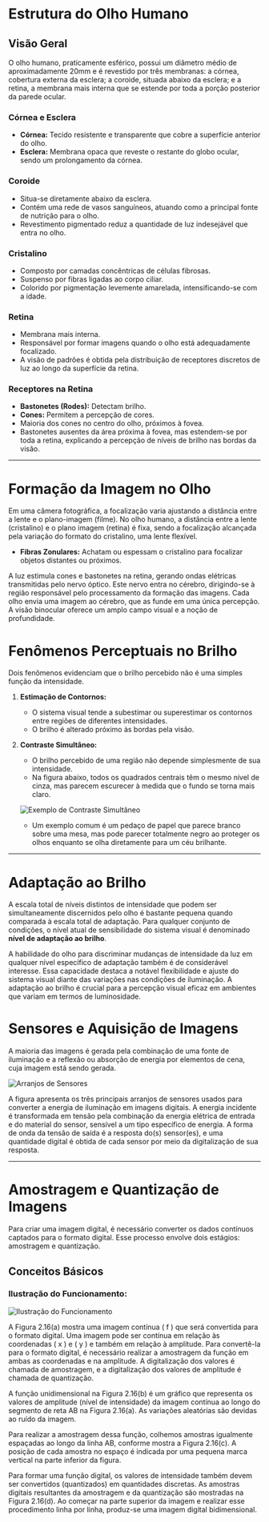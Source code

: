 # Estrutura do Olho Humano

## Visão Geral

O olho humano, praticamente esférico, possui um diâmetro médio de aproximadamente 20mm e é revestido por três membranas: a córnea, cobertura externa da esclera; a coroide, situada abaixo da esclera; e a retina, a membrana mais interna que se estende por toda a porção posterior da parede ocular.

### Córnea e Esclera
- **Córnea:** Tecido resistente e transparente que cobre a superfície anterior do olho.
- **Esclera:** Membrana opaca que reveste o restante do globo ocular, sendo um prolongamento da córnea.

### Coroide
- Situa-se diretamente abaixo da esclera.
- Contém uma rede de vasos sanguíneos, atuando como a principal fonte de nutrição para o olho.
- Revestimento pigmentado reduz a quantidade de luz indesejável que entra no olho.

### Cristalino
- Composto por camadas concêntricas de células fibrosas.
- Suspenso por fibras ligadas ao corpo ciliar.
- Colorido por pigmentação levemente amarelada, intensificando-se com a idade.

### Retina
- Membrana mais interna.
- Responsável por formar imagens quando o olho está adequadamente focalizado.
- A visão de padrões é obtida pela distribuição de receptores discretos de luz ao longo da superfície da retina.

### Receptores na Retina
- **Bastonetes (Rodes):** Detectam brilho.
- **Cones:** Permitem a percepção de cores.
- Maioria dos cones no centro do olho, próximos à fovea.
- Bastonetes ausentes da área próxima à fovea, mas estendem-se por toda a retina, explicando a percepção de níveis de brilho nas bordas da visão.

---

# Formação da Imagem no Olho

Em uma câmera fotográfica, a focalização varia ajustando a distância entre a lente e o plano-imagem (filme). No olho humano, a distância entre a lente (cristalino) e o plano imagem (retina) é fixa, sendo a focalização alcançada pela variação do formato do cristalino, uma lente flexível.

- **Fibras Zonulares:** Achatam ou espessam o cristalino para focalizar objetos distantes ou próximos.

A luz estimula cones e bastonetes na retina, gerando ondas elétricas transmitidas pelo nervo óptico. Este nervo entra no cérebro, dirigindo-se à região responsável pelo processamento da formação das imagens. Cada olho envia uma imagem ao cérebro, que as funde em uma única percepção. A visão binocular oferece um amplo campo visual e a noção de profundidade.


# Fenômenos Perceptuais no Brilho

Dois fenômenos evidenciam que o brilho percebido não é uma simples função da intensidade.

1. **Estimação de Contornos:**
   - O sistema visual tende a subestimar ou superestimar os contornos entre regiões de diferentes intensidades.
   - O brilho é alterado próximo às bordas pela visão.

2. **Contraste Simultâneo:**
   - O brilho percebido de uma região não depende simplesmente de sua intensidade.
   - Na figura abaixo, todos os quadrados centrais têm o mesmo nível de cinza, mas parecem escurecer à medida que o fundo se torna mais claro.
   
   ![Exemplo de Contraste Simultâneo](link_imagem)

   - Um exemplo comum é um pedaço de papel que parece branco sobre uma mesa, mas pode parecer totalmente negro ao proteger os olhos enquanto se olha diretamente para um céu brilhante.

---


# Adaptação ao Brilho

A escala total de níveis distintos de intensidade que podem ser simultaneamente discernidos pelo olho é bastante pequena quando comparada à escala total de adaptação. Para qualquer conjunto de condições, o nível atual de sensibilidade do sistema visual é denominado **nível de adaptação ao brilho**.

A habilidade do olho para discriminar mudanças de intensidade da luz em qualquer nível específico de adaptação também é de considerável interesse. Essa capacidade destaca a notável flexibilidade e ajuste do sistema visual diante das variações nas condições de iluminação. A adaptação ao brilho é crucial para a percepção visual eficaz em ambientes que variam em termos de luminosidade.




# Sensores e Aquisição de Imagens

A maioria das imagens é gerada pela combinação de uma fonte de iluminação e a reflexão ou absorção de energia por elementos de cena, cuja imagem está sendo gerada.

![Arranjos de Sensores](link_imagem)

A figura apresenta os três principais arranjos de sensores usados para converter a energia de iluminação em imagens digitais. A energia incidente é transformada em tensão pela combinação da energia elétrica de entrada e do material do sensor, sensível a um tipo específico de energia. A forma de onda da tensão de saída é a resposta do(s) sensor(es), e uma quantidade digital é obtida de cada sensor por meio da digitalização de sua resposta.



---

# Amostragem e Quantização de Imagens

Para criar uma imagem digital, é necessário converter os dados contínuos captados para o formato digital. Esse processo envolve dois estágios: amostragem e quantização.

## Conceitos Básicos

### Ilustração do Funcionamento:

![Ilustração do Funcionamento](link_imagem)

A Figura 2.16(a) mostra uma imagem contínua \( f \) que será convertida para o formato digital. Uma imagem pode ser contínua em relação às coordenadas \( x \) e \( y \) e também em relação à amplitude. Para convertê-la para o formato digital, é necessário realizar a amostragem da função em ambas as coordenadas e na amplitude. A digitalização dos valores é chamada de amostragem, e a digitalização dos valores de amplitude é chamada de quantização.

A função unidimensional na Figura 2.16(b) é um gráfico que representa os valores de amplitude (nível de intensidade) da imagem contínua ao longo do segmento de reta AB na Figura 2.16(a). As variações aleatórias são devidas ao ruído da imagem.

Para realizar a amostragem dessa função, colhemos amostras igualmente espaçadas ao longo da linha AB, conforme mostra a Figura 2.16(c). A posição de cada amostra no espaço é indicada por uma pequena marca vertical na parte inferior da figura.

Para formar uma função digital, os valores de intensidade também devem ser convertidos (quantizados) em quantidades discretas. As amostras digitais resultantes da amostragem e da quantização são mostradas na Figura 2.16(d). Ao começar na parte superior da imagem e realizar esse procedimento linha por linha, produz-se uma imagem digital bidimensional.
